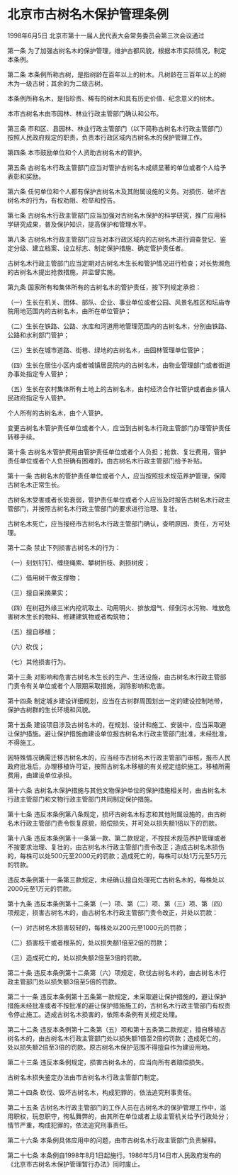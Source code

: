 # 北京市古树名木保护管理条例

1998年6月5日 北京市第十一届人民代表大会常务委员会第三次会议通过

<!-- INFO END -->

第一条 为了加强古树名木的保护管理，维护古都风貌，根据本市实际情况，制定本条例。

第二条 本条例所称古树，是指树龄在百年以上的树木。凡树龄在三百年以上的树木为一级古树；其余的为二级古树。

本条例所称名木，是指珍贵、稀有的树木和具有历史价值、纪念意义的树木。

本市古树名木由市园林、林业行政主管部门确认和公布。

第三条 市和区、县园林、林业行政主管部门（以下简称古树名木行政主管部门）按照人民政府规定的职责，负责本行政区域内古树名木的保护管理工作。

第四条 本市鼓励单位和个人资助古树名木的管护。

第五条 古树名木行政主管部门应当对管护古树名木成绩显著的单位或者个人给予表彰和奖励。

第六条 任何单位和个人都有保护古树名木及其附属设施的义务。对损伤、破坏古树名木的行为，有权劝阻、检举和控告。

第七条 古树名木行政主管部门应当加强对古树名木保护的科学研究，推广应用科学研究成果，普及保护知识，提高保护和管理水平。

第八条 古树名木行政主管部门应当对本行政区域内的古树名木进行调查登记、鉴定分级、建立档案、设立标志、制定保护措施、确定管护责任者。

古树名木行政主管部门应当定期对古树名木生长和管护情况进行检查；对长势濒危的古树名木提出抢救措施，并监督实施。

第九条 国家所有和集体所有的古树名木的管护责任，按下列规定承担：

（一）生长在机关、团体、部队、企业、事业单位或者公园、风景名胜区和坛庙寺院用地范围内的古树名木，由所在单位管护；

（二）生长在铁路、公路、水库和河道用地管理范围内的古树名木，分别由铁路、公路和水利部门管护；

（三）生长在城市道路、街巷、绿地的古树名木，由园林管理单位管护；

（四）生长在居住小区内或者城镇居民院内的古树名木，由物业管理部门或者街道办事处指定专人管护；

（五）生长在农村集体所有土地上的古树名木，由村经济合作社管护或者由乡镇人民政府指定专人管护。

个人所有的古树名木，由个人管护。

变更古树名木管护责任单位或者个人，应当到古树名木行政主管部门办理管护责任转移手续。

第十条 古树名木管护费用由管护责任单位或者个人负担；抢救、复壮费用，管护责任单位或者个人负担确有困难的，由古树名木行政主管部门给予补贴。

第十一条 古树名木的管护责任单位或者个人，应当按照技术规范养护管理，保障古树名木正常生长。

古树名木受害或者长势衰弱，管护责任单位或者个人应当及时报告古树名木行政主管部门，并按照古树名木行政主管部门的要求进行治理、复壮。

古树名木死亡，应当报经市古树名木行政主管部门确认，查明原因、责任，方可处理。

第十二条 禁止下列损害古树名木的行为：

（一）刻划钉钉、缠绕绳索、攀树折枝、剥损树皮；

（二）借用树干做支撑物；

（三）擅自采摘果实；

（四）在树冠外缘三米内挖坑取土、动用明火、排放烟气、倾倒污水污物、堆放危害树木生长的物料、修建建筑物或者构筑物；

（五）擅自移植；

（六）砍伐；

（七）其他损害行为。

第十三条 对影响和危害古树名木生长的生产、生活设施，由古树名木行政主管部门责令有关单位或者个人限期采取措施，消除影响和危害。

第十四条 制定城乡建设详细规划，应当在古树群周围划出一定的建设控制地带，保护古树群的生长环境和风貌。

第十五条 建设项目涉及古树名木的，在规划、设计和施工、安装中，应当采取避让保护措施。避让保护措施由建设单位报古树名木行政主管部门批准，未经批准，不得施工。

因特殊情况确需迁移古树名木的，应当经市古树名木行政主管部门审核，报市人民政府批准后，办理移植许可证，按照古树名木移植的有关规定组织施工。移植所需费用，由建设单位承担。

第十六条 古树名木保护措施与其他文物保护单位的保护措施相关时，由古树名木行政主管部门和文物行政主管部门共同制定保护措施。

第十七条 违反本条例第八条规定，损坏古树名木标志和其他附属设施的，由古树名木行政主管部门责令恢复原貌，赔偿损失，并可处以损失额1倍以下的罚款。

第十八条 违反本条例第十一条第一款、第二款规定，不按技术规范养护管理或者不按要求治理、复壮的，由古树名木行政主管部门责令改正；造成古树名木损伤的，每株可以处500元至2000元的罚款；造成死亡的，每株可以处1万元至5万元的罚款。

违反本条例第十一条第三款规定，未经确认擅自处理死亡古树名木的，每株处以2000元至1万元的罚款。

第十九条 违反本条例第十二条第（一）项、第（二）项、第（三）项、第（四）项规定，损害古树名木的，由古树名木行政主管部门责令改正，并处以罚款：

（一）对古树名木损害较轻的，每株处以200元至1000元的罚款；

（二）损害枝干或者根系的，处以损失额1倍至2倍的罚款；

（三）造成死亡的，处以损失额2倍至3倍的罚款。

第二十条 违反本条例第十二条第（六）项规定，砍伐古树名木的，由古树名木行政主管部门处以损失额3倍至5倍的罚款。

第二十一条 违反本条例第十五条第一款规定，未采取避让保护措施的，避让保护措施未经批准或者不按批准的避让保护措施施工的，古树名木行政主管部门有权责令停止施工。造成古树名木损害的，依照本条例有关规定处理。

第二十二条 违反本条例第十二条第（五）项和第十五条第二款规定，擅自移植古树名木的，由古树名木行政主管部门处以损失额1倍至2倍的罚款；造成死亡的，处以损失额2倍至3倍的罚款。原古树名木保护范围不得擅自作为建设用地。

第二十三条 违反本条例规定，损害古树名木的，应当向所有者赔偿损失。

古树名木损失鉴定办法由市古树名木行政主管部门制定。

第二十四条 砍伐、毁坏古树名木，构成犯罪的，依法追究刑事责任。

第二十五条 古树名木行政主管部门的工作人员在古树名木的保护管理工作中，滥用职权，玩忽职守，徇私舞弊的，由其所在单位或者上级主管机关给予行政处分；情节严重，构成犯罪的，依法追究刑事责任。

第二十六条 本条例具体应用中的问题，由市古树名木行政主管部门负责解释。

第二十七条 本条例自1998年8月1日起施行。1986年5月14日市人民政府发布的《北京市古树名木保护管理暂行办法》同时废止。